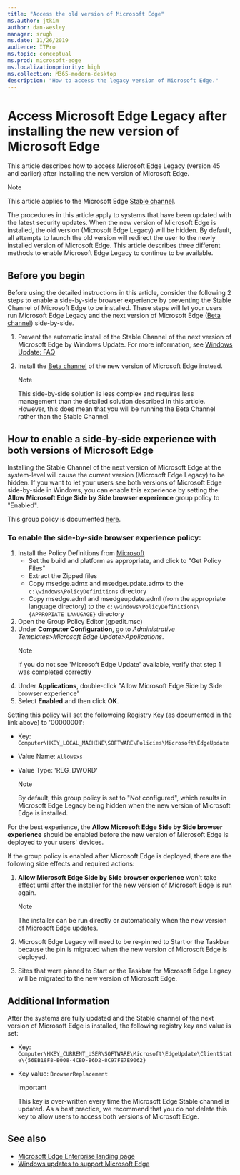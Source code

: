 ```yaml
---
title: "Access the old version of Microsoft Edge"
ms.author: jtkim
author: dan-wesley
manager: srugh
ms.date: 11/26/2019
audience: ITPro
ms.topic: conceptual
ms.prod: microsoft-edge
ms.localizationpriority: high
ms.collection: M365-modern-desktop
description: "How to access the legacy version of Microsoft Edge."
---
```


# Access Microsoft Edge Legacy after installing the new version of Microsoft Edge

This article describes how to access Microsoft Edge Legacy (version 45 and earlier) after installing the new version of Microsoft Edge.

   > [!NOTE]
   > This article applies to the Microsoft Edge [Stable channel](microsoft-edge-channels.md).

The procedures in this article apply to systems that have been updated with the latest security updates. When the new version of Microsoft Edge is installed, the old version (Microsoft Edge Legacy) will be hidden. By default, all attempts to launch the old version will redirect the user to the newly installed version of Microsoft Edge. This article describes three different methods to enable Microsoft Edge Legacy to continue to be available.

## Before you begin

Before using the detailed instructions in this article, consider the following 2 steps to enable a side-by-side browser experience by preventing the Stable Channel of Microsoft Edge to be installed. These steps will let your users run Microsoft Edge Legacy and the next version of Microsoft Edge ([Beta channel](microsoft-edge-channels.md)) side-by-side.

1. Prevent the automatic install of the Stable Channel of the next version of Microsoft Edge by Windows Update. For more information, see [Windows Update: FAQ](https://support.microsoft.com/help/12373/windows-update-faq)
2. Install the [Beta channel](https://www.microsoftedgeinsider.com) of the new version of Microsoft Edge instead.

   > [!NOTE]
   > This side-by-side solution is less complex and requires less management than the detailed solution described in this article.
   > However, this does mean that you will be running the Beta Channel rather than the Stable Channel. 

## How to enable a side-by-side experience with both versions of Microsoft Edge

Installing the Stable Channel of the next version of Microsoft Edge at the system-level will cause the current version (Microsoft Edge Legacy) to be hidden. If you want to let your users see both versions of Microsoft Edge side-by-side in Windows, you can enable this experience by setting the **Allow Microsoft Edge Side by Side browser experience** group policy to "Enabled".

This group policy is documented [here](https://docs.microsoft.com/en-us/deployedge/microsoft-edge-update-policies#allowsxs).

### To enable the side-by-side browser experience policy:

1. Install the Policy Definitions from [Microsoft](https://www.microsoft.com/en-us/edge/business/download)
    - Set the build and platform as appropriate, and click to "Get Policy Files"
    - Extract the Zipped files
    - Copy msedge.admx and msedgeupdate.admx to the `c:\windows\PolicyDefinitions` directory
    - Copy msedge.adml and msedgeupdate.adml (from the appropriate language directory) to the `c:\windows\PolicyDefinitions\{APPROPIATE LANUGAGE}` directory
2. Open the Group Policy Editor (gpedit.msc)
3. Under **Computer Configuration**, go to *Administrative Templates>Microsoft Edge Update>Applications*.
   > [!NOTE]
   > If you do not see 'Microsoft Edge Update' available, verify that step 1 was completed correctly
4. Under **Applications**, double-click "Allow Microsoft Edge Side by Side browser experience"
5. Select **Enabled** and then click **OK**.  

Setting this policy will set the followoing Registry Key (as documented in the link above) to '00000001':
- Key: `Computer\HKEY_LOCAL_MACHINE\SOFTWARE\Policies\Microsoft\EdgeUpdate`
- Value Name: `Allowsxs`
- Value Type: 'REG_DWORD'
   
   > [!NOTE]
   > By default, this group policy is set to "Not configured", which results in Microsoft Edge Legacy being hidden when the new version of Microsoft Edge is installed.

For the best experience, the **Allow Microsoft Edge Side by Side browser experience** should be enabled before the new version of Microsoft Edge is deployed to your users' devices.

If the group policy is enabled after Microsoft Edge is deployed, there are the following side effects and required actions:

1. **Allow Microsoft Edge Side by Side browser experience** won't take effect until after the installer for the new version of Microsoft Edge is run again.

   > [!NOTE]
   > The installer can be run directly or automatically when the new version of Microsoft Edge updates.

2. Microsoft Edge Legacy will need to be re-pinned to Start or the Taskbar because the pin is migrated when the new version of Microsoft Edge is deployed.
3. Sites that were pinned to Start or the Taskbar for Microsoft Edge Legacy will be migrated to the new version of Microsoft Edge.

## Additional Information

After the systems are fully updated and the Stable channel of the next version of Microsoft Edge is installed, the following registry key and value is set:

- Key: `Computer\HKEY_CURRENT_USER\SOFTWARE\Microsoft\EdgeUpdate\ClientState\{56EB18F8-B008-4CBD-B6D2-8C97FE7E9062}`
- Key value: `BrowserReplacement`

   > [!IMPORTANT]
   > This key is over-written every time the Microsoft Edge Stable channel is updated. As a best practice, we recommend that you do not delete this key to allow users to access both versions of Microsoft Edge.

## See also

- [Microsoft Edge Enterprise landing page](https://aka.ms/EdgeEnterprise)
- [Windows updates to support Microsoft Edge](microsoft-edge-sysupdate-windows-updates.md)
